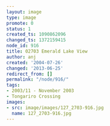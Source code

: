 ```yaml
---
layout: image
type: image
promote: 0
status: 1
created_ts: 1090862096
changed_ts: 1372159415
node_id: 916
title: 02703 Emerald Lake View
author: anj
created: '2004-07-26'
changed: '2013-06-25'
redirect_from: []
permalink: "/node/916/"
tags:
- 2003/11 - November 2003
- Tongariro Crossing
images:
- src: image/images/127_2703-916.jpg
  name: 127_2703-916.jpg
---
```


